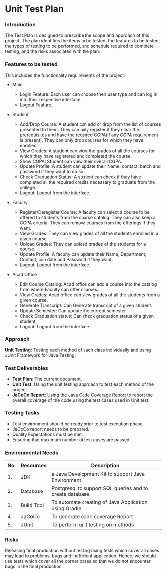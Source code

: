 # Unit Test Plan

### Introduction
The Test Plan is designed to prescribe the scope and approach of this project. The plan identifies the items to be tested, the features to be tested, the types of testing to be performed, and schedule required to complete testing, and the risks associated with the plan.

### Features to be tested
This includes the functionality requirements of the project. <br>

* Main 
  * Login Feature: Each user can choose their user type and can log in into their respective interface.
  * Logout Feature.

* Student
  * Add/Drop Course: A student can add or drop from the list of courses presented to them. They can only register if they clear the prerequisites and have the required CGPA(if any CGPA requirement is present). They can only drop courses for which they have enrolled.
  * View Grades: A student can view the grades of all the courses for which they have registered and completed the course.
  * Show CGPA: Student can view their overall CGPA.
  * Update Profile: A student can update their Name, contact, batch and password if they want to do so.
  * Check Graduation Status: A student can check if they have completed all the required credits necessary to graduate from the college.
  * Logout: Logout from the interface.

* Faculty
  * Register/Deregister Course: A faculty can select a course to be offered to students from the course catalog. They can also keep a CGPA criteria. They can remove courses from the offerings if they want.
  * View Grades: They can view grades of all the students enrolled in a given course.
  * Upload Grades: They can upload grades of the students for a course.
  * Update Profile: A faculty can update their Name, Department, Contact, join date and Password if they want.
  * Logout: Logout from the interface.

* Acad Office
  * Edit Course Catalog: Acad office can add a course into the catalog from where Faculty can offer courses.
  * View Grades: Acad office can view grades of all the students from a given course.
  * Generate Transcript: Can Generate transcript of a given student.
  * Update Semester: Can update the current semester.
  * Check Graduation status: Can check graduation status of a given student.
  * Logout: Logout from the interface.

### Approach
**Unit Testing:** Testing each method of each class individually and using JUnit Framework for Java Testing.

### Test Deliverables
* **Test Plan**: The current document.
* **Unit Test**: Using the unit testing approach to test each method of the project.
* **JaCoCo Report**: Using the Java Code Coverage Report to report the overall coverage of the code using the test cases used in Unit test.

### Testing Tasks
* Test environment should be ready prior to test execution phase.
* JaCoCo report needs to be prepared.
* Quality Expectations must be met.
* Ensuring that maximum number of test cases are passed.

### Environmental Needs

| No. | Resources  | Description                                              |
|-----|------------|----------------------------------------------------------|
| 1.  | JDK        | a Java Development Kit to support Java Environment       |
| 2.  | Database   | Postgresql to support SQL queries and to create database |
| 3.  | Build Tool | To automate creating of Java Application using Gradle    |
| 4.  | JaCoCo     | To generate code coverage Report                         |
| 5.  | JUnit      | To perform unit testing on methods                       |

### Risks

Releasing final production without testing using tests which cover all cases may lead to problems, bugs and inefficient application. Hence, we should use tests which cover all the corner cases so that we do not encounter bugs in the final production.
